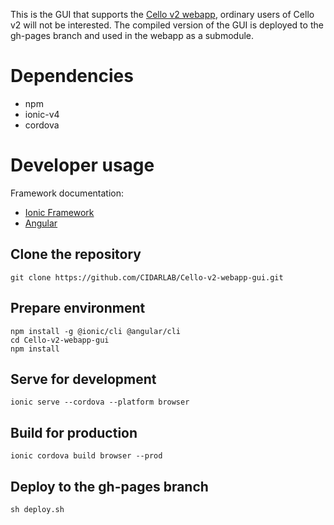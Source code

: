 This is the GUI that supports the [Cello v2 webapp](https://github.com/CIDARLAB/Cello-v2-webapp), ordinary users of Cello v2 will not be interested. The compiled version of the GUI is deployed to the gh-pages branch and used in the webapp as a submodule.

# Dependencies

  + npm
  + ionic-v4
  + cordova
  
# Developer usage

Framework documentation: 

  + [Ionic Framework](https://ionicframework.com/)
  + [Angular](https://angular.io/)

## Clone the repository

	git clone https://github.com/CIDARLAB/Cello-v2-webapp-gui.git

## Prepare environment

	npm install -g @ionic/cli @angular/cli
	cd Cello-v2-webapp-gui
	npm install

## Serve for development

	ionic serve --cordova --platform browser
	
## Build for production

	ionic cordova build browser --prod

## Deploy to the gh-pages branch

	sh deploy.sh
